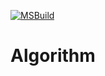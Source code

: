 [![MSBuild](https://github.com/redspy/Algorithm/actions/workflows/msbuild.yml/badge.svg)](https://github.com/redspy/Algorithm/actions/workflows/msbuild.yml)
# Algorithm
